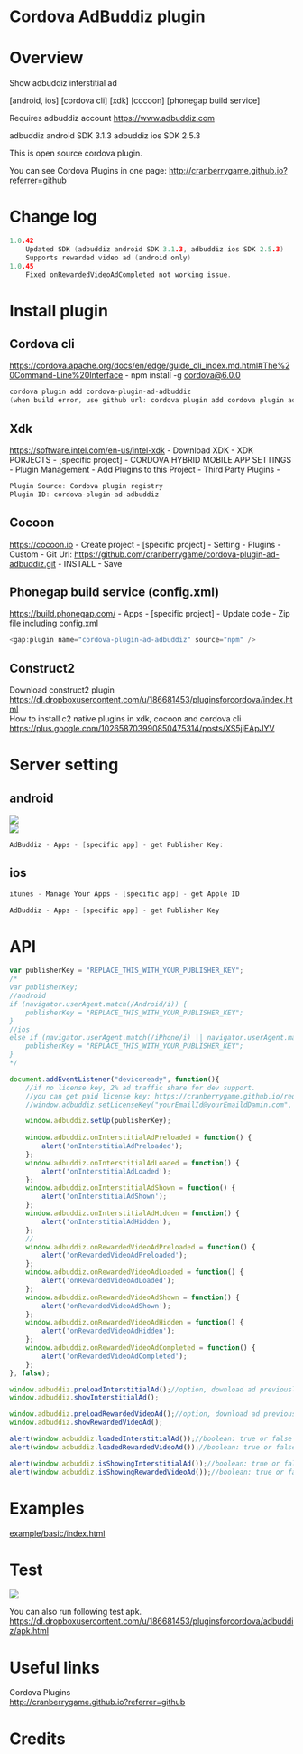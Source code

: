 Cordova AdBuddiz plugin
====================
# Overview #
Show adbuddiz interstitial ad

[android, ios] [cordova cli] [xdk] [cocoon] [phonegap build service]

Requires adbuddiz account https://www.adbuddiz.com

adbuddiz android SDK 3.1.3
adbuddiz ios SDK 2.5.3

This is open source cordova plugin.

You can see Cordova Plugins in one page: http://cranberrygame.github.io?referrer=github

# Change log #
```c
1.0.42
	Updated SDK (adbuddiz android SDK 3.1.3, adbuddiz ios SDK 2.5.3)
	Supports rewarded video ad (android only)
1.0.45
	Fixed onRewardedVideoAdCompleted not working issue.
```
# Install plugin #

## Cordova cli ##
https://cordova.apache.org/docs/en/edge/guide_cli_index.md.html#The%20Command-Line%20Interface - npm install -g cordova@6.0.0
```c
cordova plugin add cordova-plugin-ad-adbuddiz
(when build error, use github url: cordova plugin add cordova plugin add https://github.com/cranberrygame/cordova-plugin-ad-adbuddiz)
```

## Xdk ##
https://software.intel.com/en-us/intel-xdk - Download XDK - XDK PORJECTS - [specific project] - CORDOVA HYBRID MOBILE APP SETTINGS - Plugin Management - Add Plugins to this Project - Third Party Plugins -
```c
Plugin Source: Cordova plugin registry
Plugin ID: cordova-plugin-ad-adbuddiz
```

## Cocoon ##
https://cocoon.io - Create project - [specific project] - Setting - Plugins - Custom - Git Url: https://github.com/cranberrygame/cordova-plugin-ad-adbuddiz.git - INSTALL - Save<br>

## Phonegap build service (config.xml) ##
https://build.phonegap.com/ - Apps - [specific project] - Update code - Zip file including config.xml
```c
<gap:plugin name="cordova-plugin-ad-adbuddiz" source="npm" />
```

## Construct2 ##
Download construct2 plugin<br>
https://dl.dropboxusercontent.com/u/186681453/pluginsforcordova/index.html<br>
How to install c2 native plugins in xdk, cocoon and cordova cli<br>
https://plus.google.com/102658703990850475314/posts/XS5jjEApJYV

# Server setting #

## android ##

<img src="https://raw.githubusercontent.com/cranberrygame/cordova-plugin-ad-adbuddiz/master/doc/publisher_key1.png"><br>
<img src="https://raw.githubusercontent.com/cranberrygame/cordova-plugin-ad-adbuddiz/master/doc/publisher_key2.png"><br>

```c
AdBuddiz - Apps - [specific app] - get Publisher Key:
```

## ios ##

```c
itunes - Manage Your Apps - [specific app] - get Apple ID

AdBuddiz - Apps - [specific app] - get Publisher Key
```

# API #
```javascript
var publisherKey = "REPLACE_THIS_WITH_YOUR_PUBLISHER_KEY";
/*
var publisherKey;
//android
if (navigator.userAgent.match(/Android/i)) {
	publisherKey = "REPLACE_THIS_WITH_YOUR_PUBLISHER_KEY";
}
//ios
else if (navigator.userAgent.match(/iPhone/i) || navigator.userAgent.match(/iPad/i)) {
	publisherKey = "REPLACE_THIS_WITH_YOUR_PUBLISHER_KEY";
}
*/

document.addEventListener("deviceready", function(){
	//if no license key, 2% ad traffic share for dev support.
	//you can get paid license key: https://cranberrygame.github.io/request_cordova_ad_plugin_paid_license_key
	//window.adbuddiz.setLicenseKey("yourEmailId@yourEmaildDamin.com", "yourLicenseKey");

	window.adbuddiz.setUp(publisherKey);
	
	window.adbuddiz.onInterstitialAdPreloaded = function() {
		alert('onInterstitialAdPreloaded');
	};
	window.adbuddiz.onInterstitialAdLoaded = function() {
		alert('onInterstitialAdLoaded');
	};
	window.adbuddiz.onInterstitialAdShown = function() {
		alert('onInterstitialAdShown');
	};
	window.adbuddiz.onInterstitialAdHidden = function() {
		alert('onInterstitialAdHidden');
	};
	//
	window.adbuddiz.onRewardedVideoAdPreloaded = function() {
		alert('onRewardedVideoAdPreloaded');
	};
	window.adbuddiz.onRewardedVideoAdLoaded = function() {
		alert('onRewardedVideoAdLoaded');
	};
	window.adbuddiz.onRewardedVideoAdShown = function() {
		alert('onRewardedVideoAdShown');
	};
	window.adbuddiz.onRewardedVideoAdHidden = function() {
		alert('onRewardedVideoAdHidden');
	};	
	window.adbuddiz.onRewardedVideoAdCompleted = function() {
		alert('onRewardedVideoAdCompleted');
	};	
}, false);

window.adbuddiz.preloadInterstitialAd();//option, download ad previously for fast show
window.adbuddiz.showInterstitialAd();

window.adbuddiz.preloadRewardedVideoAd();//option, download ad previously for fast show
window.adbuddiz.showRewardedVideoAd();

alert(window.adbuddiz.loadedInterstitialAd());//boolean: true or false
alert(window.adbuddiz.loadedRewardedVideoAd());//boolean: true or false

alert(window.adbuddiz.isShowingInterstitialAd());//boolean: true or false
alert(window.adbuddiz.isShowingRewardedVideoAd());//boolean: true or false

```
# Examples #
<a href="https://github.com/cranberrygame/cordova-plugin-ad-adbuddiz/blob/master/example/basic/index.html">example/basic/index.html</a><br>

# Test #

[![](http://img.youtube.com/vi/h4Mka-oJBpM/0.jpg)](https://www.youtube.com/watch?v=h4Mka-oJBpM&feature=youtu.be "Youtube")

You can also run following test apk.
https://dl.dropboxusercontent.com/u/186681453/pluginsforcordova/adbuddiz/apk.html

# Useful links #

Cordova Plugins<br>
http://cranberrygame.github.io?referrer=github

# Credits #

